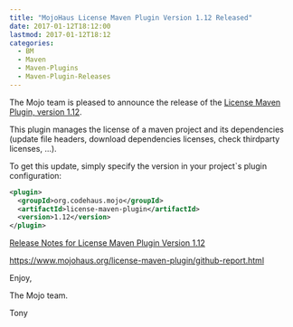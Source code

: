```yaml
---
title: "MojoHaus License Maven Plugin Version 1.12 Released"
date: 2017-01-12T18:12:00
lastmod: 2017-01-12T18:12
categories:
  - BM
  - Maven
  - Maven-Plugins
  - Maven-Plugin-Releases
---
```

The Mojo team is pleased to announce the release of the [License Maven Plugin,
version 1.12](https://mojo.codehaus.org/license-maven-plugin).

This plugin manages the license of a maven project and its dependencies (update
file headers, download dependencies licenses, check thirdparty licenses, ...).

To get this update, simply specify the version in your project`s plugin
configuration: 

```xml
<plugin>
  <groupId>org.codehaus.mojo</groupId>
  <artifactId>license-maven-plugin</artifactId>
  <version>1.12</version>
</plugin>
```

[Release Notes for License Maven Plugin Version 1.12](https://github.com/mojohaus/license-maven-plugin/issues?q=milestone%3A1.12)

https://www.mojohaus.org/license-maven-plugin/github-report.html

Enjoy,

The Mojo team.

Tony
